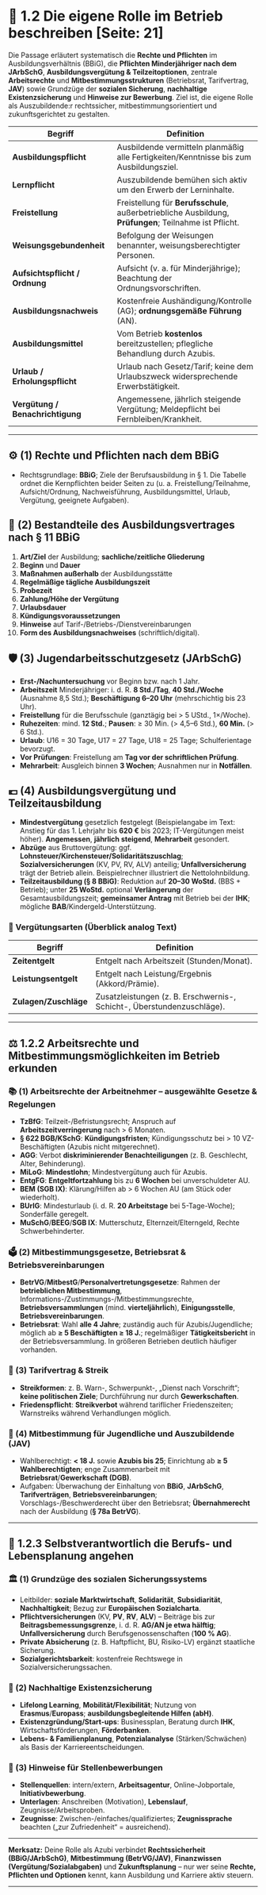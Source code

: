 # 🧭 1.2 Die eigene Rolle im Betrieb beschreiben [Seite: 21]

Die Passage erläutert systematisch die **Rechte und Pflichten** im Ausbildungsverhältnis (BBiG), die **Pflichten Minderjähriger nach dem JArbSchG**, **Ausbildungsvergütung & Teilzeitoptionen**, zentrale **Arbeitsrechte** und **Mitbestimmungsstrukturen** (Betriebsrat, Tarifvertrag, **JAV**) sowie Grundzüge der **sozialen Sicherung**, **nachhaltige Existenzsicherung** und **Hinweise zur Bewerbung**. Ziel ist, die eigene Rolle als Auszubildende:r rechtssicher, mitbestimmungsorientiert und zukunftsgerichtet zu gestalten. 

| Begriff                          | Definition                                                                                             |
| -------------------------------- | ------------------------------------------------------------------------------------------------------ |
| **Ausbildungspflicht**           | Ausbildende vermitteln planmäßig alle Fertigkeiten/Kenntnisse bis zum Ausbildungsziel.                 |
| **Lernpflicht**                  | Auszubildende bemühen sich aktiv um den Erwerb der Lerninhalte.                                        |
| **Freistellung**                 | Freistellung für **Berufsschule**, außerbetriebliche Ausbildung, **Prüfungen**; Teilnahme ist Pflicht. |
| **Weisungsgebundenheit**         | Befolgung der Weisungen benannter, weisungsberechtigter Personen.                                      |
| **Aufsichtspflicht / Ordnung**   | Aufsicht (v. a. für Minderjährige); Beachtung der Ordnungsvorschriften.                                |
| **Ausbildungsnachweis**          | Kostenfreie Aushändigung/Kontrolle (AG); **ordnungsgemäße Führung** (AN).                              |
| **Ausbildungsmittel**            | Vom Betrieb **kostenlos** bereitzustellen; pflegliche Behandlung durch Azubis.                         |
| **Urlaub / Erholungspflicht**    | Urlaub nach Gesetz/Tarif; keine dem Urlaubszweck widersprechende Erwerbstätigkeit.                     |
| **Vergütung / Benachrichtigung** | Angemessene, jährlich steigende Vergütung; Meldepflicht bei Fernbleiben/Krankheit.                     |

---

## ⚙️ (1) Rechte und Pflichten nach dem BBiG

* Rechtsgrundlage: **BBiG**; Ziele der Berufsausbildung in § 1. Die Tabelle ordnet die Kernpflichten beider Seiten zu (u. a. Freistellung/Teilnahme, Aufsicht/Ordnung, Nachweisführung, Ausbildungsmittel, Urlaub, Vergütung, geeignete Aufgaben).

## 📝 (2) Bestandteile des Ausbildungsvertrages nach § 11 BBiG

1. **Art/Ziel** der Ausbildung; **sachliche/zeitliche Gliederung**
2. **Beginn** und **Dauer**
3. **Maßnahmen außerhalb** der Ausbildungsstätte
4. **Regelmäßige tägliche Ausbildungszeit**
5. **Probezeit**
6. **Zahlung/Höhe der Vergütung**
7. **Urlaubsdauer**
8. **Kündigungsvoraussetzungen**
9. **Hinweise** auf Tarif-/Betriebs-/Dienstvereinbarungen
10. **Form des Ausbildungsnachweises** (schriftlich/digital). 

## 🛡️ (3) Jugendarbeitsschutzgesetz (JArbSchG)

* **Erst-/Nachuntersuchung** vor Beginn bzw. nach 1 Jahr.
* **Arbeitszeit** Minderjähriger: i. d. R. **8 Std./Tag**, **40 Std./Woche** (Ausnahme 8,5 Std.); **Beschäftigung 6–20 Uhr** (mehrschichtig bis 23 Uhr).
* **Freistellung** für die Berufsschule (ganztägig bei > 5 UStd., 1×/Woche).
* **Ruhezeiten**: mind. **12 Std.**; **Pausen**: ≥ 30 Min. (> 4,5–6 Std.), **60 Min.** (> 6 Std.).
* **Urlaub**: U16 = 30 Tage, U17 = 27 Tage, U18 = 25 Tage; Schulferientage bevorzugt.
* **Vor Prüfungen**: Freistellung am **Tag vor der schriftlichen Prüfung**.
* **Mehrarbeit**: Ausgleich binnen **3 Wochen**; Ausnahmen nur in **Notfällen**.

## 💶 (4) Ausbildungsvergütung und Teilzeitausbildung

* **Mindestvergütung** gesetzlich festgelegt (Beispielangabe im Text: Anstieg für das 1. Lehrjahr bis **620 €** bis 2023; IT-Vergütungen meist höher). **Angemessen**, **jährlich steigend**, **Mehrarbeit** gesondert. 
* **Abzüge** aus Bruttovergütung: ggf. **Lohnsteuer/Kirchensteuer/Solidaritätszuschlag**; **Sozialversicherungen** (KV, PV, RV, ALV) anteilig; **Unfallversicherung** trägt der Betrieb allein. Beispielrechner illustriert die Nettolohnbildung. 
* **Teilzeitausbildung (§ 8 BBiG)**: Reduktion auf **20–30 WoStd.** (BBS + Betrieb); unter **25 WoStd.** optional **Verlängerung** der Gesamtausbildungszeit; **gemeinsamer Antrag** mit Betrieb bei der **IHK**; mögliche **BAB**/Kindergeld-Unterstützung. 

### 💼 Vergütungsarten (Überblick analog Text)

| Begriff               | Definition                                                              |
| --------------------- | ----------------------------------------------------------------------- |
| **Zeitentgelt**       | Entgelt nach Arbeitszeit (Stunden/Monat).                               |
| **Leistungsentgelt**  | Entgelt nach Leistung/Ergebnis (Akkord/Prämie).                         |
| **Zulagen/Zuschläge** | Zusatzleistungen (z. B. Erschwernis-, Schicht-, Überstundenzuschläge).  |

---

## ⚖️ 1.2.2 Arbeitsrechte und Mitbestimmungsmöglichkeiten im Betrieb erkunden

### 📚 (1) Arbeitsrechte der Arbeitnehmer – ausgewählte Gesetze & Regelungen

* **TzBfG**: Teilzeit-/Befristungsrecht; Anspruch auf **Arbeitszeitverringerung** nach > 6 Monaten.
* **§ 622 BGB/KSchG**: **Kündigungsfristen**; Kündigungsschutz bei > 10 VZ-Beschäftigten (Azubis nicht mitgerechnet).
* **AGG**: Verbot **diskriminierender Benachteiligungen** (z. B. Geschlecht, Alter, Behinderung).
* **MiLoG**: **Mindestlohn**; Mindestvergütung auch für Azubis.
* **EntgFG**: **Entgeltfortzahlung** bis zu **6 Wochen** bei unverschuldeter AU.
* **BEM (SGB IX)**: Klärung/Hilfen ab > 6 Wochen AU (am Stück oder wiederholt).
* **BUrlG**: Mindesturlaub (i. d. R. **20 Arbeitstage** bei 5-Tage-Woche); Sonderfälle geregelt.
* **MuSchG**/**BEEG**/**SGB IX**: Mutterschutz, Elternzeit/Elterngeld, Rechte Schwerbehinderter.

### 🗳️ (2) Mitbestimmungsgesetze, Betriebsrat & Betriebsvereinbarungen

* **BetrVG**/**MitbestG**/**Personalvertretungsgesetze**: Rahmen der **betrieblichen Mitbestimmung**, Informations-/Zustimmungs-/Mitbestimmungsrechte, **Betriebsversammlungen** (mind. **vierteljährlich**), **Einigungsstelle**, **Betriebsvereinbarungen**.
* **Betriebsrat**: Wahl **alle 4 Jahre**; zuständig auch für Azubis/Jugendliche; möglich ab **≥ 5 Beschäftigten ≥ 18 J.**; regelmäßiger **Tätigkeitsbericht** in der Betriebsversammlung. In größeren Betrieben deutlich häufiger vorhanden. 

### 🤝 (3) Tarifvertrag & Streik

* **Streikformen**: z. B. Warn-, Schwerpunkt-, „Dienst nach Vorschrift“; **keine politischen Ziele**; Durchführung nur durch **Gewerkschaften**.
* **Friedenspflicht**: **Streikverbot** während tariflicher Friedenszeiten; Warnstreiks während Verhandlungen möglich. 

### 👥 (4) Mitbestimmung für Jugendliche und Auszubildende (**JAV**)

* Wahlberechtigt: **< 18 J.** sowie **Azubis bis 25**; Einrichtung ab **≥ 5 Wahlberechtigten**; enge Zusammenarbeit mit **Betriebsrat**/**Gewerkschaft (DGB)**.
* Aufgaben: Überwachung der Einhaltung von **BBiG**, **JArbSchG**, **Tarifverträgen**, **Betriebsvereinbarungen**; Vorschlags-/Beschwerderecht über den Betriebsrat; **Übernahmerecht** nach der Ausbildung (**§ 78a BetrVG**). 

---

## 🧭 1.2.3 Selbstverantwortlich die Berufs- und Lebensplanung angehen

### 🏛️ (1) Grundzüge des sozialen Sicherungssystems

* Leitbilder: **soziale Marktwirtschaft**, **Solidarität**, **Subsidiarität**, **Nachhaltigkeit**; Bezug zur **Europäischen Sozialcharta**.
* **Pflichtversicherungen** (KV, **PV**, **RV**, **ALV**) – Beiträge bis zur **Beitragsbemessungsgrenze**, i. d. R. **AG/AN je etwa hälftig**; **Unfallversicherung** durch Berufsgenossenschaften (**100 % AG**).
* **Private Absicherung** (z. B. Haftpflicht, BU, Risiko-LV) ergänzt staatliche Sicherung.
* **Sozialgerichtsbarkeit**: kostenfreie Rechtswege in Sozialversicherungssachen.

### 🌱 (2) Nachhaltige Existenzsicherung

* **Lifelong Learning**, **Mobilität/Flexibilität**; Nutzung von **Erasmus**/**Europass**; **ausbildungsbegleitende Hilfen (abH)**.
* **Existenzgründung/Start-ups**: Businessplan, Beratung durch **IHK**, Wirtschaftsförderungen, **Förderbanken**.
* **Lebens- & Familienplanung**, **Potenzialanalyse** (Stärken/Schwächen) als Basis der Karriereentscheidungen. 

### 📄 (3) Hinweise für Stellenbewerbungen

* **Stellenquellen**: intern/extern, **Arbeitsagentur**, Online-Jobportale, **Initiativbewerbung**.
* **Unterlagen**: Anschreiben (Motivation), **Lebenslauf**, Zeugnisse/Arbeitsproben.
* **Zeugnisse**: Zwischen-/einfaches/qualifiziertes; **Zeugnissprache** beachten („zur Zufriedenheit“ = ausreichend). 

---

**Merksatz:** Deine Rolle als Azubi verbindet **Rechtssicherheit (BBiG/JArbSchG)**, **Mitbestimmung (BetrVG/JAV)**, **Finanzwissen (Vergütung/Sozialabgaben)** und **Zukunftsplanung** – nur wer seine **Rechte, Pflichten und Optionen** kennt, kann Ausbildung und Karriere aktiv steuern.


---

